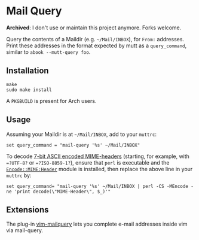 # Mail Query

**Archived**: I don't use or maintain this project anymore. Forks welcome.

Query the contents of a Maildir (e.g. `~/Mail/INBOX`), for `From:` addresses.
Print these  addresses in the format expected by mutt as a `query_command`,
similar to `abook --mutt-query foo`.

## Installation

```console
make
sudo make install
```

A `PKGBUILD` is present for Arch users.

## Usage

Assuming your Maildir is at `~/Mail/INBOX`, add to your `muttrc`:

```muttrc
set query_command = "mail-query '%s' ~/Mail/INBOX"
```

To decode [7-bit ASCII encoded MIME-headers][rfc2047] (starting, for example,
with `=?UTF-8?` or `=?ISO-8859-1?`), ensure that `perl` is executable and the
[`Encode::MIME:Header`][perl-mime-header] module is installed, then replace the
above line in your `muttrc` by:

[rfc2047]: https://tools.ietf.org/html/rfc2047
[perl-mime-header]: https://perldoc.perl.org/Encode/MIME/Header.html

```muttrc
set query_command= "mail-query '%s' ~/Mail/INBOX | perl -CS -MEncode -ne 'print decode(\"MIME-Header\", $_)'"
```

## Extensions

The plug-in [vim-mailquery][] lets you complete e-mail addresses inside vim via
mail-query.

[vim-mailquery]: https://github.com/Konfekt/vim-mailquery
